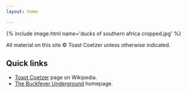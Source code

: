 ```yaml
---
layout: home

---
```


{% include image.html name='ducks of southern africa cropped.jpg' %}


All material on this site &copy; Toast Coetzer unless otherwise indicated.


## Quick links

- [Toast Coetzer](https://af.wikipedia.org/wiki/Toast_Coetzer) page on Wikipedia.
- [The Buckfever Underground](https://thebuckfeverunderground.co.za) homepage.
